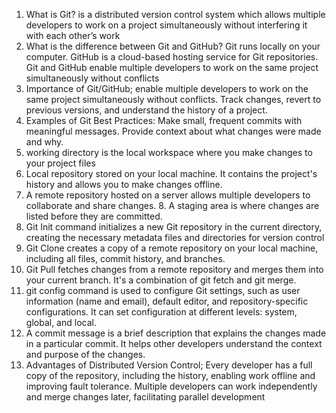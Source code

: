 1. What is Git? is a distributed version control system which allows multiple developers to work on a project simultaneously without interfering it with each other’s work
2. What is the difference between Git and GitHub? Git runs locally on your computer. GitHub is a cloud-based hosting service for Git repositories. Git and GitHub enable multiple developers to work on the same project simultaneously without conflicts
3. Importance of Git/GitHub; enable multiple developers to work on the same project simultaneously without conflicts. Track changes, revert to previous versions, and understand the history of a project.
4. Examples of Git Best Practices: Make small, frequent commits with meaningful messages. Provide context about what changes were made and why.
5. working directory is the local workspace where you make changes to your project files
6. Local repository stored on your local machine. It contains the project's history and allows you to make changes offline. 
7. A remote repository hosted on a server allows multiple developers to collaborate and share changes. 8. A staging area is where changes are listed before they are committed. 
9. Git Init command initializes a new Git repository in the current directory, creating the necessary metadata files and directories for version control
10. Git Clone creates a copy of a remote repository on your local machine, including all files, commit history, and branches.
12. Git Pull fetches changes from a remote repository and merges them into your current branch. It's a combination of git fetch and git merge.
13. git config command is used to configure Git settings, such as user information (name and email), default editor, and repository-specific configurations. It can set configuration at different levels: system, global, and local.
14. A commit message is a brief description that explains the changes made in a particular commit. It helps other developers understand the context and purpose of the changes.
15. Advantages of Distributed Version Control; Every developer has a full copy of the repository, including the history, enabling work offline and improving fault tolerance. Multiple developers can work independently and merge changes later, facilitating parallel development

